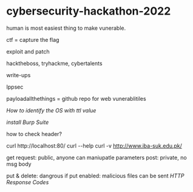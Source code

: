 # cybersecurity-hackathon-2022

human is most easiest thing to make vunerable.

ctf = capture the flag

exploit and patch

hacktheboss, tryhackme, cybertalents


write-ups

Ippsec

payloadallthethings = github repo for web vunerablitiles

*How to identify the OS with ttl value*

*install Burp Suite*

how to check header?

curl http://localhost:80/
 curl --help
 curl -v http://www.iba-suk.edu.pk/
 
 get request: public, anyone can maniupatle parameters
 post: private, no msg body
 
 put & delete: dangrous
 if put enabled: malicious files can be sent
 *HTTP Response Codes*
